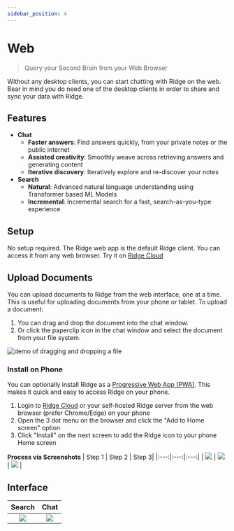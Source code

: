 ```yaml
---
sidebar_position: 4
---
```


# Web

> Query your Second Brain from your Web Browser

Without any desktop clients, you can start chatting with Ridge on the web. Bear in mind you do need one of the desktop clients in order to share and sync your data with Ridge.

## Features
- **Chat**
  - **Faster answers**: Find answers quickly, from your private notes or the public internet
  - **Assisted creativity**: Smoothly weave across retrieving answers and generating content
  - **Iterative discovery**: Iteratively explore and re-discover your notes
- **Search**
  - **Natural**: Advanced natural language understanding using Transformer based ML Models
  - **Incremental**: Incremental search for a fast, search-as-you-type experience

## Setup
No setup required. The Ridge web app is the default Ridge client. You can access it from any web browser. Try it on [Ridge Cloud](https://app.ridge.dev)

## Upload Documents
You can upload documents to Ridge from the web interface, one at a time. This is useful for uploading documents from your phone or tablet. To upload a document:
1. You can drag and drop the document into the chat window.
2. Or click the paperclip icon in the chat window and select the document from your file system.

![demo of dragging and dropping a file](https://assets.ridge.dev/drag_drop_file.gif)

### Install on Phone
You can optionally install Ridge as a [Progressive Web App (PWA)](https://web.dev/learn/pwa/installation). This makes it quick and easy to access Ridge on your phone.
1. Login to [Ridge Cloud](https://app.ridge.dev) or your self-hosted Ridge server from the web browser (prefer Chrome/Edge) on your phone
2. Open the 3 dot menu on the browser and click the "Add to Home screen" option
3. Click "Install" on the next screen to add the Ridge icon to your phone Home screen

**Process via Screenshots**
| Step 1 | Step 2 | Step 3|
|:---:|:---:|:---:|
| ![](/img/pwa_install_1.png) | ![](/img/pwa_install_2.png) | ![](/img/pwa_install_3.png) |

## Interface

| Search | Chat |
|:------:|:----:|
| ![](/img/ridge_search_on_web.png) | ![](/img/ridge_chat_on_web.png) |
